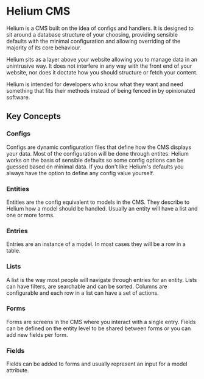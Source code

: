 # Helium CMS

Helium is a CMS built on the idea of configs and handlers. It is designed to sit around a database structure of your choosing, providing sensible defaults with the minimal configuration and allowing overriding of the majority of its core behaviour.

Helium sits as a layer above your website allowing you to manage data in an unintrusive way. It does not interfere in any way with the front end of your website, nor does it doctate how you should structure or fetch your content.

Helium is intended for developers who know what they want and need something that fits their methods instead of being fenced in by opinionated software.

## Key Concepts

### Configs

Configs are dynamic configuration files that define how the CMS displays your data. Most of the configuration will be done through entites. Helium works on the basis of sensible defaults so some config options can be guessed based on minimal data. If you don't like Helium's defaults you always have the option to define any config value yourself.

### Entities

Entities are the config equivalent to models in the CMS. They describe to Helium how a model should be handled. Usually an entity will have a list and one or more forms. 

### Entries

Entries are an instance of a model. In most cases they will be a row in a table.

### Lists

A list is the way most people will navigate through entries for an entity. Lists can have filters, are searchable and can be sorted. Columns are configurable and each row in a list can have a set of actions.

### Forms

Forms are screens in the CMS where you interact with a single entry. Fields can be defined on the entity level to be shared between forms or you can add new fields per form.

### Fields

Fields can be added to forms and usually represent an input for a model attribute.





